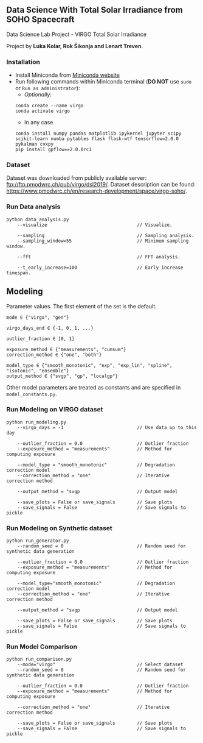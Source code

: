 ## Data Science With Total Solar Irradiance from SOHO Spacecraft

Data Science Lab Project - VIRGO Total Solar Irradiance

Project by **Luka Kolar, Rok Šikonja and Lenart Treven**.

### Installation
* Install Miniconda from [Miniconda website](https://docs.conda.io/en/latest/miniconda.html)
* Run following commands within Miniconda terminal (**DO NOT** use `sudo` or `Run as administrator`):
    * *Optionally*:
    ```
    conda create --name virgo
    conda activate virgo
    ```
    * In any case
    ```
    conda install numpy pandas matplotlib ipykernel jupyter scipy scikit-learn numba pytables flask flask-wtf tensorflow=2.0.0 pykalman cvxpy
    pip install gpflow==2.0.0rc1
    ```

### Dataset

Dataset was downloaded from publicly available server: ftp://ftp.pmodwrc.ch/pub/virgo/dsl2019/.
Dataset description can be found: https://www.pmodwrc.ch/en/research-development/space/virgo-soho/.

### Run Data analysis

    python data_analysis.py
        --visualize                                 // Visualize.
    
        --sampling                                  // Sampling analysis.
        --sampling_window=55                        // Minimum sampling window.

        --fft                                       // FFT analysis.
        
        --t_early_increase=100                      // Early increase timespan.

## Modeling

Parameter values. The first element of the set is the default.

    mode ∈ {"virgo", "gen"}

    virgo_days_end ∈ {-1, 0, 1, ...}                   

    outlier_fraction ∈ [0, 1]
    
    exposure_method ∈ {"measurements", "cumsum"}
    correction_method ∈ {"one", "both"}
    
    model_type ∈ {"smooth_monotonic", "exp", "exp_lin", "spline", "isotonic", "ensemble"}
    output_method ∈ {"svgp", "gp", "localgp"}

Other model parameters are treated as constants and are specified in ```model_constants.py```.

### Run Modeling on VIRGO dataset

    python run_modeling.py
        --virgo_days = -1                           // Use data up to this day
        
        --outlier_fraction = 0.0                    // Outlier fraction
        --exposure_method = "measurements"          // Method for computing exposure
        
        --model_type = "smooth_monotonic"           // Degradation correction model
        --correction_method = "one"                 // Iterative correction method
        
        --output_method = "svgp                     // Output model
        
        --save_plots = False or save_signals        // Save plots
        --save_signals = False                      // Save signals to pickle

### Run Modeling on Synthetic dataset

    python run_generator.py
        --random_seed = 0                           // Random seed for synthetic data generation
    
        --outlier_fraction = 0.0                    // Outlier fraction
        --exposure_method = "measurements"          // Method for computing exposure
        
        --model_type="smooth_monotonic"             // Degradation correction model
        --correction_method = "one"                 // Iterative correction method
        
        --output_method = "svgp                     // Output model
        
        --save_plots = False or save_signals        // Save plots
        --save_signals = False                      // Save signals to pickle

### Run Model Comparison

    python run_comparison.py
        --mode="virgo"                              // Select dataset
        --random_seed = 0                           // Random seed for synthetic data generation

        --outlier_fraction = 0.0                    // Outlier fraction
        --exposure_method = "measurements"          // Method for computing exposure

        --correction_method = "one"                 // Iterative correction method

        --save_plots = False or save_signals        // Save plots
        --save_signals = False                      // Save signals to pickle
